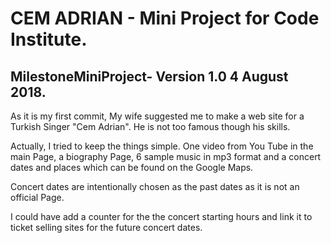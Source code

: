 # CEM ADRIAN - Mini Project for Code Institute.

## MilestoneMiniProject- Version 1.0 4 August 2018.

As it is my first commit, My wife suggested me to make a web site for a Turkish Singer "Cem Adrian". He is not too famous though his skills. 

Actually, I tried to keep the things simple. One video from You Tube in the main Page, a biography Page, 6 sample music in mp3 format and
a concert dates and places which can be found on the Google Maps.

Concert dates are intentionally chosen as the past dates as it is not an official Page. 

I could have add a counter for the the concert starting hours and link it to ticket selling sites for the future concert dates.
